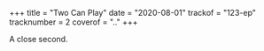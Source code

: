 +++
title = "Two Can Play"
date = "2020-08-01"
trackof = "123-ep"
tracknumber = 2
coverof = ".."
+++

A close second.